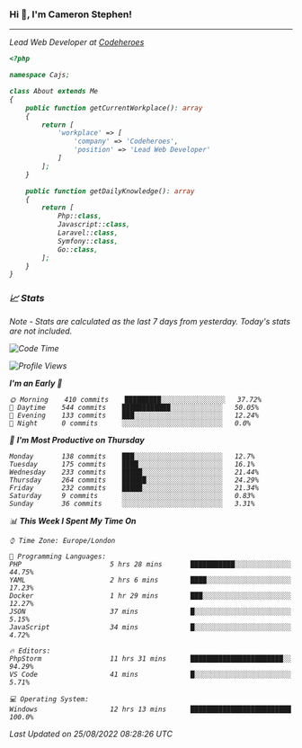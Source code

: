 ### Hi 👋, I'm Cameron Stephen!
<hr>
<p><em>Lead Web Developer at <a href="https://codeheroes.co.uk">Codeheroes</a></p>


```php
<?php

namespace Cajs;

class About extends Me
{
    public function getCurrentWorkplace(): array
    {
        return [
            'workplace' => [
                'company' => 'Codeheroes',
                'position' => 'Lead Web Developer'
            ]
        ];
    }

    public function getDailyKnowledge(): array
    {
        return [
            Php::class,
            Javascript::class,
            Laravel::class,
            Symfony::class,
            Go::class,
        ];
    }
}
```

### 📈 Stats
<p><em>Note - Stats are calculated as the last 7 days from yesterday. Today's stats are not included.</em></p>


<!--START_SECTION:waka-->
![Code Time](http://img.shields.io/badge/Code%20Time-3%2C097%20hrs%2047%20mins-blue)

![Profile Views](http://img.shields.io/badge/Profile%20Views-0-blue)

**I'm an Early 🐤** 

```text
🌞 Morning    410 commits    █████████░░░░░░░░░░░░░░░░   37.72% 
🌆 Daytime    544 commits    ████████████░░░░░░░░░░░░░   50.05% 
🌃 Evening    133 commits    ███░░░░░░░░░░░░░░░░░░░░░░   12.24% 
🌙 Night      0 commits      ░░░░░░░░░░░░░░░░░░░░░░░░░   0.0%

```
📅 **I'm Most Productive on Thursday** 

```text
Monday       138 commits    ███░░░░░░░░░░░░░░░░░░░░░░   12.7% 
Tuesday      175 commits    ████░░░░░░░░░░░░░░░░░░░░░   16.1% 
Wednesday    233 commits    █████░░░░░░░░░░░░░░░░░░░░   21.44% 
Thursday     264 commits    ██████░░░░░░░░░░░░░░░░░░░   24.29% 
Friday       232 commits    █████░░░░░░░░░░░░░░░░░░░░   21.34% 
Saturday     9 commits      ░░░░░░░░░░░░░░░░░░░░░░░░░   0.83% 
Sunday       36 commits     ░░░░░░░░░░░░░░░░░░░░░░░░░   3.31%

```


📊 **This Week I Spent My Time On** 

```text
⌚︎ Time Zone: Europe/London

💬 Programming Languages: 
PHP                      5 hrs 28 mins       ███████████░░░░░░░░░░░░░░   44.75% 
YAML                     2 hrs 6 mins        ████░░░░░░░░░░░░░░░░░░░░░   17.23% 
Docker                   1 hr 29 mins        ███░░░░░░░░░░░░░░░░░░░░░░   12.27% 
JSON                     37 mins             █░░░░░░░░░░░░░░░░░░░░░░░░   5.15% 
JavaScript               34 mins             █░░░░░░░░░░░░░░░░░░░░░░░░   4.72%

🔥 Editors: 
PhpStorm                 11 hrs 31 mins      ███████████████████████░░   94.29% 
VS Code                  41 mins             █░░░░░░░░░░░░░░░░░░░░░░░░   5.71%

💻 Operating System: 
Windows                  12 hrs 13 mins      █████████████████████████   100.0%

```


 Last Updated on 25/08/2022 08:28:26 UTC
<!--END_SECTION:waka-->
